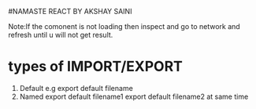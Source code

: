 #NAMASTE REACT BY AKSHAY SAINI

Note:If the comonent is not loading then inspect and go to network and refresh until u will not get result.

# types of IMPORT/EXPORT

1. Default e.g export default filename
2. Named export default filename1
   export default filename2 at same time
